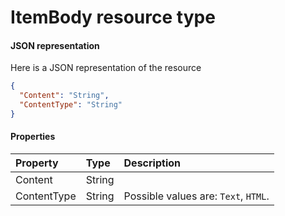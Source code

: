 # ItemBody resource type



#### JSON representation

Here is a JSON representation of the resource

```json
{
  "Content": "String",
  "ContentType": "String"
}

```
#### Properties
| Property	   | Type	|Description|
|:---------------|:--------|:----------|
|Content|String||
|ContentType|String| Possible values are: `Text`, `HTML`.|
